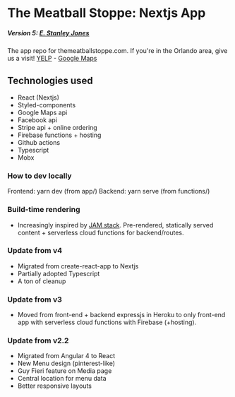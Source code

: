# The Meatball Stoppe: Nextjs App 
##### Version 5: [E. Stanley Jones](https://en.wikipedia.org/wiki/E._Stanley_Jones)

The app repo for themeatballstoppe.com. If you're in the Orlando area, give us a visit! [YELP](https://www.yelp.com/biz/the-meatball-stoppe-orlando-2) - [Google Maps](https://goo.gl/maps/zQhgK1nnauw)

## Technologies used
- React (Nextjs)
- Styled-components
- Google Maps api
- Facebook api
- Stripe api + online ordering
- Firebase functions + hosting
- Github actions 
- Typescript
- Mobx

### How to dev locally
Frontend: yarn dev (from app/)
Backend: yarn serve (from functions/)

### Build-time rendering
- Increasingly inspired by [JAM stack](https://jamstack.org/). Pre-rendered, statically served content + serverless cloud functions for backend/routes.

### Update from v4
- Migrated from create-react-app to Nextjs
- Partially adopted Typescript
- A ton of cleanup

### Update from v3
- Moved from front-end + backend expressjs in Heroku to only front-end app with serverless cloud functions with Firebase (+hosting).

### Update from v2.2
- Migrated from Angular 4 to React
- New Menu design (pinterest-like)
- Guy Fieri feature on Media page
- Central location for menu data
- Better responsive layouts